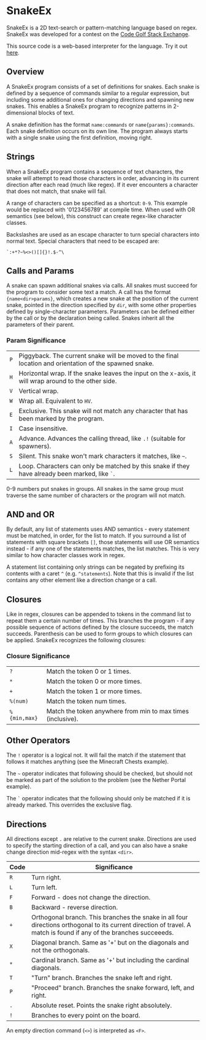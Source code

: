 # SnakeEx
SnakeEx is a 2D text-search or pattern-matching language based on regex. SnakeEx was developed for a contest on the [Code Golf Stack Exchange](http://codegolf.stackexchange.com/questions/47311/language-design-2-d-pattern-matching).

This source code is a web-based interpreter for the language. Try it out [here](http://brianmacintosh.com/snakeex/index.html).

## Overview
A SnakeEx program consists of a set of definitions for snakes. Each snake is defined by a sequence of commands similar to a regular expression, but including some additional ones for changing directions and spawning new snakes. This enables a SnakeEx program to recognize patterns in 2-dimensional blocks of text.

A snake definition has the format `name:commands` or `name{params}:commands`. Each snake definition occurs on its own line. The program always starts with a single snake using the first definition, moving right.

## Strings
When a SnakeEx program contains a sequence of text characters, the snake will attempt to read those characters in order, advancing in its current direction after each read (much like regex). If it ever encounters a character that does not match, that snake will fail.

A range of characters can be specified as a shortcut: `0-9`. This example would be replaced with '0123456789' at compile time. When used with OR semantics (see below), this construct can create regex-like character classes.

Backslashes are used as an escape character to turn special characters into normal text. Special characters that need to be escaped are:

`` `:+*?~%<>()[]{}!.$-^\ ``

## Calls and Params
A snake can spawn additional snakes via calls. All snakes must succeed for the program to consider some text a match. A call has the format `{name<dir>params}`, which creates a new snake at the position of the current snake, pointed in the direction specified by `dir`, with some other properties defined by single-character parameters. Parameters can be defined either by the call or by the declaration being called. Snakes inherit all the parameters of their parent.

### Param	Significance
| | |
|-|-|
| `P` |	Piggyback. The current snake will be moved to the final location and orientation of the spawned snake. |
| `H`	| Horizontal wrap. If the snake leaves the input on the x-axis, it will wrap around to the other side. |
| `V`	| Vertical wrap. |
| `W`	| Wrap all. Equivalent to `HV`. |
| `E`	| Exclusive. This snake will not match any character that has been marked by the program. |
| `I`	| Case insensitive. |
| `A`	| Advance. Advances the calling thread, like `.!` (suitable for spawners). |
| `S`	| Silent. This snake won't mark characters it matches, like `~`. |
| `L`	| Loop. Characters can only be matched by this snake if they have already been marked, like `` ` ``. |

0-9	numbers put snakes in groups. All snakes in the same group must traverse the same number of characters or the program will not match.

## AND and OR
By default, any list of statements uses AND semantics - every statement must be matched, in order, for the list to match. If you surround a list of statements with square brackets `[]`, those statements will use OR semantics instead - if any one of the statements matches, the list matches. This is very similar to how character classes work in regex.

A statement list containing only strings can be negated by prefixing its contents with a caret `^` (e.g. `^statements`). Note that this is invalid if the list contains any other element like a direction change or a call.

## Closures
Like in regex, closures can be appended to tokens in the command list to repeat them a certain number of times. This branches the program - if any possible sequence of actions defined by the closure succeeds, the match succeeds. Parenthesis can be used to form groups to which closures can be applied. SnakeEx recognizes the following closures:

### Closure	Significance

|     | |
|-----|-|
| `?`	| Match the token 0 or 1 times. |
| `*`	| Match the token 0 or more times. |
| `+`	| Match the token 1 or more times. |
| `%(num)`	| Match the token num times. |
| `%{min,max}`	| Match the token anywhere from min to max times (inclusive). |

## Other Operators
The `!` operator is a logical not. It will fail the match if the statement that follows it matches anything (see the Minecraft Chests example).

The `~` operator indicates that following should be checked, but should not be marked as part of the solution to the problem (see the Nether Portal example).

The `` ` `` operator indicates that the following should only be matched if it is already marked. This overrides the exclusive flag.

## Directions
All directions except `.` are relative to the current snake. Directions are used to specify the starting direction of a call, and you can also have a snake change direction mid-regex with the syntax `<dir>`.

| Code |	Significance |
| -----|-------------- |
| `R`	 | Turn right. |
| `L`	 | Turn left. |
| `F`	 | Forward - does not change the direction. |
| `B`	 | Backward - reverse direction. |
| `+`	 | Orthogonal branch. This branches the snake in all four directions orthogonal to its current direction of travel. A match is found if any of the branches succeeeds. |
| `X`	 | Diagonal branch. Same as '+' but on the diagonals and not the orthogonals. |
| `*`	 | Cardinal branch. Same as '+' but including the cardinal diagonals. |
| `T`	 | "Turn" branch. Branches the snake left and right. |
| `P`	 | "Proceed" branch. Branches the snake forward, left, and right. |
| `.`	 | Absolute reset. Points the snake right absolutely. |
| `!`	 | Branches to every point on the board. |

An empty direction command (`<>`) is interpreted as `<F>`.
